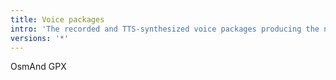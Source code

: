 ```yaml
---
title: Voice packages
intro: 'The recorded and TTS-synthesized voice packages producing the navigation voice prompts'
versions: '*'
---
```


OsmAnd GPX